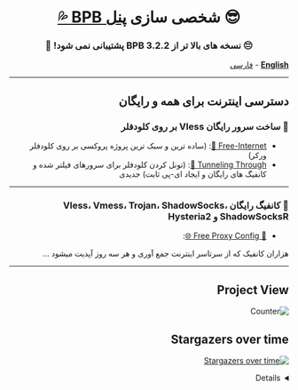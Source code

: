 <h1 align="center">😎 شخصی سازی 
    <a href="https://github.com/bia-pain-bache/BPB-Worker-Panel">پنل BPB 💦</a> 
</h1>
<h3 align="center">😔 نسخه های بالا تر از BPB 3.2.2 پشتیبانی نمی شود! 🙇</h3>

[**English**](https://liMilCo.github.io/BPB-ReCoder/README_en)   -   [فارسی](https://liMilCo.github.io/BPB-ReCoder/README_fa)

---

## **دسترسی اینترنت برای همه و رایگان**

### 🐉 ساخت سرور رایگان Vless بر روی کلودفلر
  * [Free-Internet 🐉](https://github.com/liMilCo/Free-Internet): (ساده ترین و سبک ترین پروژه پروکسی بر روی کلودفلر ورکر)
  * [Tunneling Through 🗽](https://github.com/liMilCo/Free-Internet#tunneling-through): (تونل کردن کلودفلر برای سرورهای فیلتر شده و کانفیگ های رایگان و ایجاد ای-پی ثابت)
جدیدی


---

### 🎁 کانفیگ رایگان Vless، Vmess، Trojan، ShadowSocks، ShadowSocksR و Hysteria2

* [🎁 Free Proxy Config 🌐](https://limilco.github.io/v2r/): 

هزاران کانفیک که از سرتاسر اینترنت جمع آوری و هر سه روز آپدیت میشود ...

---


## Project View
![Counter](https://count.getloli.com/@BPB-ReCoder?name=BPB-ReCoder&theme=sketch-1&padding=5)

## Stargazers over time
[![Stargazers over time](https://starchart.cc/liMilCo/BPB-ReCoder.svg?variant=adaptive)](https://starchart.cc/liMilCo/BPB-ReCoder)



<details>
<script async src="https://www.googletagmanager.com/gtag/js?id=G-THQL9EQWDS"></script>
<script>
  window.dataLayer = window.dataLayer || [];
  function gtag(){dataLayer.push(arguments);}
  gtag('js', new Date());

  gtag('config', 'G-THQL9EQWDS');
</script>
<style> html {direction: rtl;} </style>
</details> 

